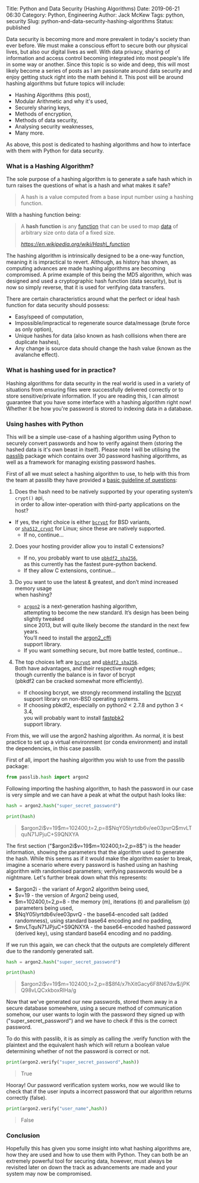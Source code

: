 Title: Python and Data Security (Hashing Algorithms)
Date: 2019-06-21 06:30
Category: Python, Engineering
Author: Jack McKew
Tags: python, security
Slug: python-and-data-security-hashing-algorithms
Status: published

Data security is becoming more and more prevalent in today's society than ever before. We must make a conscious effort to secure both our physical lives, but also our digital lives as well. With data privacy, sharing of information and access control becoming integrated into most people's life in some way or another. Since this topic is so wide and deep, this will most likely become a series of posts as I am passionate around data security and enjoy getting stuck right into the math behind it. This post will be around hashing algorithms but future topics will include:

-   Hashing Algorithms (this post),
-   Modular Arithmetic and why it's used,
-   Securely sharing keys,
-   Methods of encryption,
-   Methods of data security,
-   Analysing security weaknesses,
-   Many more.

As above, this post is dedicated to hashing algorithms and how to interface with them with Python for data security.

### What is a Hashing Algorithm?

The sole purpose of a hashing algorithm is to generate a safe hash which in turn raises the questions of what is a hash and what makes it safe?

> A hash is a value computed from a base input number using a hashing function.

With a hashing function being:

> A **hash function** is any [function](https://en.wikipedia.org/wiki/Function_(mathematics)) that can be used to map [data](https://en.wikipedia.org/wiki/Data_(computing)) of arbitrary size onto data of a fixed size.
>
> <cite>https://en.wikipedia.org/wiki/Hash\_function</cite>

The hashing algorithm is intrinsically designed to be a one-way function, meaning it is impractical to revert. Although, as history has shown, as computing advances are made hashing algorithms are becoming compromised. A prime example of this being the MD5 algorithm, which was designed and used a cryptographic hash function (data security), but is now so simply reverse, that it is used for verifying data transfers.

There are certain characteristics around what the perfect or ideal hash function for data security should possess:

-   Easy/speed of computation,
-   Impossible/impractical to regenerate source data/message (brute force as only option),
-   Unique hashes for data (also known as hash collisions when there are duplicate hashes),
-   Any change is source data should change the hash value (known as the avalanche effect).

### What is hashing used for in practice?

Hashing algorithms for data security in the real world is used in a variety of situations from ensuring files were successfully delivered correctly or to store sensitive/private information. If you are reading this, I can almost guarantee that you have some interface with a hashing algorithm right now! Whether it be how you're password is stored to indexing data in a database.

### Using hashes with Python

This will be a simple use-case of a hashing algorithm using Python to securely convert passwords and how to verify against them (storing the hashed data is it's own beast in itself). Please note I will be utilising the [passlib](https://passlib.readthedocs.io/en/stable/) package which contains over 30 password hashing algorithms, as well as a framework for managing existing password hashes.

First of all we must select a hashing algorithm to use, to help with this from the team at passlib they have provided a [basic guideline of questions](https://passlib.readthedocs.io/en/stable/narr/quickstart.html):

1.  Does the hash need to be natively supported by your operating system’s `crypt()` api,\
    in order to allow inter-operation with third-party applications on the host?
    </p>
-   If yes, the right choice is either [`bcrypt`](https://passlib.readthedocs.io/en/stable/lib/passlib.hash.bcrypt.html#passlib.hash.bcrypt) for BSD variants,\
        or [`sha512_crypt`](https://passlib.readthedocs.io/en/stable/lib/passlib.hash.sha512_crypt.html#passlib.hash.sha512_crypt) for Linux; since these are natively supported.
    -   If no, continue...
    
2.  Does your hosting provider allow you to install C extensions?
    -   If no, you probably want to use [`pbkdf2_sha256`](https://passlib.readthedocs.io/en/stable/lib/passlib.hash.pbkdf2_digest.html#passlib.hash.pbkdf2_sha256),\
        as this currently has the fastest pure-python backend.
    -   If they allow C extensions, continue...
3.  Do you want to use the latest & greatest, and don’t mind increased memory usage\
    when hashing?
    </p>

    -   [`argon2`](https://passlib.readthedocs.io/en/stable/lib/passlib.hash.argon2.html#passlib.hash.argon2) is a next-generation hashing algorithm,\
        attempting to become the new standard. It’s design has been being slightly tweaked\
        since 2013, but will quite likely become *the* standard in the next few years.\
        You’ll need to install the [argon2\_cffi](https://pypi.python.org/pypi/argon2_cffi)\
        support library.
    -   If you want something secure, but more battle tested, continue...

4.  The top choices left are [`bcrypt`](https://passlib.readthedocs.io/en/stable/lib/passlib.hash.bcrypt.html#passlib.hash.bcrypt) and [`pbkdf2_sha256`](https://passlib.readthedocs.io/en/stable/lib/passlib.hash.pbkdf2_digest.html#passlib.hash.pbkdf2_sha256).\
    Both have advantages, and their respective rough edges;\
    though currently the balance is in favor of bcrypt\
    (pbkdf2 can be cracked somewhat more efficiently).
    </p>

    -   If choosing bcrypt, we strongly recommend installing the [bcrypt](https://pypi.python.org/pypi/bcrypt)\
        support library on non-BSD operating systems.
    -   If choosing pbkdf2, especially on python2 \< 2.7.8 and python 3 \< 3.4,\
        you will probably want to install [fastpbk2](https://pypi.python.org/pypi/fastpbkdf2)\
        support library.

From this, we will use the argon2 hashing algorithm. As normal, it is best practice to set up a virtual environment (or conda environment) and install the dependencies, in this case passlib.

First of all, import the hashing algorithm you wish to use from the passlib package:

``` python
from passlib.hash import argon2
```

Following importing the hashing algorithm, to hash the password in our case is very simple and we can have a peak at what the output hash looks like:

``` python
hash = argon2.hash("super_secret_password")

print(hash)
```

> \$argon2i\$v=19\$m=102400,t=2,p=8\$NqY05lyrtdb6v/ee03pvrQ\$mvLTquN71JPjuC+S9QNXYA

The first section ("\$argon2i\$v=19\$m=102400,t=2,p=8\$") is the header information, showing the parameters that the algorithm used to generate the hash. While this seems as if it would make the algorithm easier to break, imagine a scenario where every password is hashed using an hashing algorithm with randomised parameters; verifying passwords would be a nightmare. Let's further break down what this represents:

-   \$argon2i - the variant of Argon2 algorithm being used,
-   \$v=19 - the version of Argon2 being used,
-   \$m=102400,t=2,p=8 - the memory (m), iterations (t) and parallelism (p) parameters being used,
-   \$NqY05lyrtdb6v/ee03pvrQ - the base64-encoded salt (added randomness), using standard base64 encoding and no padding,
-   \$mvLTquN71JPjuC+S9QNXYA - the base64-encoded hashed password (derived key), using standard base64 encoding and no padding.

If we run this again, we can check that the outputs are completely different due to the randomly generated salt.

``` python
hash = argon2.hash("super_secret_password")

print(hash)
```

> \$argon2i\$v=19\$m=102400,t=2,p=8\$8f4/x7hXitGacy6F8N67dw\$/jPKQ98vLQCxkboxRlHa/g

Now that we've generated our new passwords, stored them away in a secure database somewhere, using a secure method of communication somehow, our user wants to login with the password they signed up with ("super\_secret\_password") and we have to check if this is the correct password.

To do this with passlib, it is as simply as calling the .verify function with the plaintext and the equivalent hash which will return a boolean value determining whether of not the password is correct or not.

``` python
print(argon2.verify("super_secret_password",hash))
```

> True

Hooray! Our password verification system works, now we would like to check that if the user inputs a incorrect password that our algorithm returns correctly (false).

``` python
print(argon2.verify("user_name",hash))
```

> False

### Conclusion

Hopefully this has given you some insight into what hashing algorithms are, how they are used and how to use them with Python. They can both be an extremely powerful tool for securing data, however, must always be revisited later on down the track as advancements are made and your system may now be compromised.

